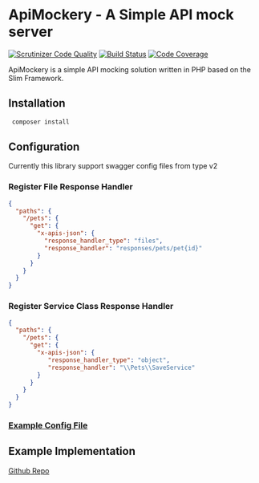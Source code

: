 # ApiMockery - A Simple API mock server

[![Scrutinizer Code Quality](https://scrutinizer-ci.com/g/larsroettig/ApiMockery/badges/quality-score.png?b=master)](https://scrutinizer-ci.com/g/larsroettig/ApiMockery/?branch=master)
[![Build Status](https://scrutinizer-ci.com/g/larsroettig/ApiMockery/badges/build.png?b=master)](https://scrutinizer-ci.com/g/larsroettig/ApiMockery/build-status/master)
[![Code Coverage](https://scrutinizer-ci.com/g/larsroettig/ApiMockery/badges/coverage.png?b=master)](https://scrutinizer-ci.com/g/larsroettig/ApiMockery/?branch=master)


ApiMockery is a simple API mocking solution written in PHP based on the Slim Framework.

## Installation
```bash
 composer install
```

## Configuration
Currently this library support swagger config files from type v2

### Register File Response Handler

```json
{
  "paths": {
    "/pets": {
      "get": {
        "x-apis-json": {
          "response_handler_type": "files",
          "response_handler": "responses/pets/pet{id}"
        }
      }
    }
  }
}
``` 

 
### Register Service Class Response Handler
```json
{
  "paths": {
    "/pets": {
      "get": {
        "x-apis-json": {
           "response_handler_type": "object",
           "response_handler": "\\Pets\\SaveService"
        }
      }
    }
  }
}
``` 
### [Example Config File](https://github.com/larsroettig/ApiMockeryExample/blob/master/src/config/response_handler.json)

## Example Implementation
[Github Repo](https://github.com/larsroettig/ApiMockeryExample)

